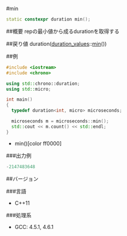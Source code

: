#min
```cpp
static constexpr duration min();
```

##概要
repの最小値から成るdurationを取得する

##戻り値
duration([duration_values](/reference/chrono/duration_values.md)<rep>::[min](/reference/chrono/duration_values/min.md)())


##例
```cpp
#include <iostream>
#include <chrono>

using std::chrono::duration;
using std::micro;

int main()
{
  typedef duration<int, micro> microseconds;

  microseconds m = microseconds::min();
  std::cout << m.count() << std::endl;
}
```
* min()[color ff0000]

###出力例
```cpp
-2147483648
```

##バージョン

###言語

- C++11

###処理系

- GCC: 4.5.1, 4.6.1


